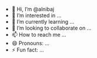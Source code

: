 - 👋 Hi, I’m @alnibaj
- 👀 I’m interested in ...
- 🌱 I’m currently learning ...
- 💞️ I’m looking to collaborate on ...
- 📫 How to reach me ...
- 😄 Pronouns: ...
- ⚡ Fun fact: ...

<!---
alnibaj/alnibaj is a ✨ special ✨ repository because its `README.md` (this file) appears on your GitHub profile.
You can click the Preview link to take a look at your changes.
--->
